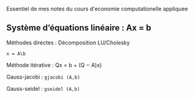 Essentiel de mes notes du cours d'economie computationelle appliquee

## Système d’équations linéaire : Ax = b

Méthodes directes : Décomposition LU/Cholesky

`x = A\b`

Méthode itérative : Qx = b + (Q − A)x)
  
Gauss-jacobi : `gjacobi (A,b)`

Gauss-seidel : `gseidel (A,b)`

